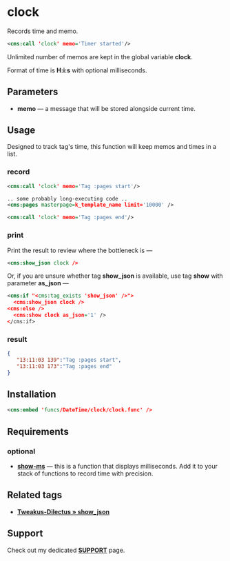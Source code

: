 # clock

Records time and memo.

```xml
<cms:call 'clock' memo='Timer started'/>
```

Unlimited number of memos are kept in the global variable **clock**.

Format of time is **H:i:s** with optional milliseconds.

## Parameters

* __memo__ — a message that will be stored alongside current time.

## Usage

Designed to track tag's time, this function will keep memos and times in a list.

### record

```xml
<cms:call 'clock' memo='Tag :pages start'/>

.. some probably long-executing code ..
<cms:pages masterpage=k_template_name limit='10000' />

<cms:call 'clock' memo='Tag :pages end'/>
```

### print

Print the result to review where the bottleneck is —

```xml
<cms:show_json clock />
```

Or, if you are unsure whether tag **show_json** is available, use tag **show** with parameter **as_json** &mdash;

```xml
<cms:if "<cms:tag_exists 'show_json' />">
  <cms:show_json clock />
<cms:else />
  <cms:show clock as_json='1' />
</cms:if>
```

### result

```json
{
   "13:11:03 139":"Tag :pages start",
   "13:11:03 173":"Tag :pages end"
}
```

## Installation

```xml
<cms:embed 'funcs/DateTime/clock/clock.func' />
```

## Requirements

### optional

* [__show-ms__](../show-ms/) &mdash; this is a function that displays milliseconds. Add it to your stack of functions to record time with precision.

## Related tags

* [**Tweakus-Dilectus &raquo; show_json**](https://github.com/trendoman/Tweakus-Dilectus/tree/main/anton.cms%40ya.ru__tags-new/show_json/)

## Support

Check out my dedicated [**SUPPORT**](/SUPPORT.md) page.
